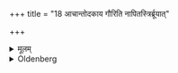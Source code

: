 +++
title = "18 आचान्तोदकाय गौरिति नापितस्त्रिर्ब्रूयात्"

+++

<details><summary>मूलम्</summary>

आचान्तोदकाय गौरिति नापितस्त्रिर्ब्रूयात् १८
</details>

<details><summary>Oldenberg</summary>

18. After he has sipped water, the barber should thrice say to him, 'A cow!'
</details>
